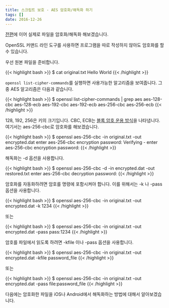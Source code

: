 ```yaml
---
title: 스크립트 보호 - AES 암호화/해독화 하기
tags: []
date: 2016-12-26
---
```


<a href='{{< relref "tech/2016-12-23-1-protect-script-encryption-types.ko.md" >}}'>전편</a>에 이어
실제로 파일을 암호화/해독화 해보겠습니다.

OpenSSL 커맨드 라인 도구를 사용하면 프로그램을 따로 작성하지 않아도 암호화를 할 수 있습니다.

우선 원본 파일을 준비합니다.

{{< highlight bash >}}
$ cat original.txt
Hello World
{{< /highlight >}}

`openssl list-cipher-commands`를 실행하면 사용가능한 알고리즘을 보여줍니다.
그중 AES 알고리즘은 다음과 같습니다.

{{< highlight bash >}}
$ openssl list-cipher-commands | grep aes
aes-128-cbc
aes-128-ecb
aes-192-cbc
aes-192-ecb
aes-256-cbc
aes-256-ecb
{{< /highlight >}}

128, 192, 256은 키의 크기입니다. CBC, ECB는 [블록 암호 운용 방식](https://ko.wikipedia.org/wiki/%EB%B8%94%EB%A1%9D_%EC%95%94%ED%98%B8_%EC%9A%B4%EC%9A%A9_%EB%B0%A9%EC%8B%9D)을 나타냅니다. 여기서는 aes-256-cbc로 암호화를 해보겠습니다.

{{< highlight bash >}}
$ openssl aes-256-cbc -in original.txt -out encrypted.dat
enter aes-256-cbc encryption password:
Verifying - enter aes-256-cbc encryption password:
{{< /highlight >}}

해독화는 -d 옵션을 사용합니다.

{{< highlight bash >}}
$ openssl aes-256-cbc -d -in encrypted.dat -out restored.txt
enter aes-256-cbc decryption password:
{{< /highlight >}}

암호화를 자동화하려면 암호를 명령에 포함시켜야 합니다. 이를 위해서는 -k 나 -pass 옵션을 사용합니다.

{{< highlight bash >}}
$ openssl aes-256-cbc -in original.txt -out encrypted.dat -k 1234
{{< /highlight >}}

또는

{{< highlight bash >}}
$ openssl aes-256-cbc -in original.txt -out encrypted.dat -pass pass:1234
{{< /highlight >}}

암호를 파일에서 읽도록 하려면 -kfile 이나 -pass 옵션을 사용합니다.

{{< highlight bash >}}
$ openssl aes-256-cbc -in original.txt -out encrypted.dat -kfile password_file
{{< /highlight >}}

또는

{{< highlight bash >}}
$ openssl aes-256-cbc -in original.txt -out encrypted.dat -pass file:password_file
{{< /highlight >}}

다음에는 암호화한 파일을 iOS나 Android에서 해독화하는 방법에 대해서 알아보겠습니다.
